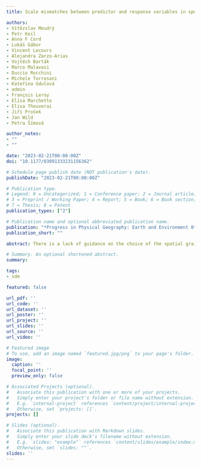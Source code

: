 ```yaml
---
title: Scale mismatches between predictor and response variables in species distribution modelling - A review of practices for appropriate grain selection

authors:
- Vítězslav Moudrý
- Petr Keil
- Anna F Cord
- Lukáš Gábor
- Vincent Lecours
- Alejandra Zarzo-Arias
- Vojtěch Barták
- Marco Malavasi
- Duccio Rocchini
- Michele Torresani
- Kateřina Gdulová
- admin
- François Leroy
- Elisa Marchetto
- Elisa Thouverai
- Jiří Prošek
- Jan Wild
- Petra Šímová

author_notes:
- ""
- ""

date: "2023-02-21T00:00:00Z"
doi: "10.1177/03091333231156362"

# Schedule page publish date (NOT publication's date).
publishDate: "2023-02-21T00:00:00Z"

# Publication type.
# Legend: 0 = Uncategorized; 1 = Conference paper; 2 = Journal article;
# 3 = Preprint / Working Paper; 4 = Report; 5 = Book; 6 = Book section;
# 7 = Thesis; 8 = Patent
publication_types: ["2"]

# Publication name and optional abbreviated publication name.
publication: "*Progress in Physical Geography: Earth and Environment 0*(0), 1-16"
publication_short: ""

abstract: There is a lack of guidance on the choice of the spatial grain of predictor and response variables in species distribution models (SDM). This review summarizes the current state of the art with regard to the following points: (i) the effects of changing the resolution of predictor and response variables on model performance; (ii) the effect of conducting multi-grain versus single-grain analysis on model performance; and (iii) the role of land cover type and spatial autocorrelation in selecting the appropriate grain size. In the reviewed literature, we found that coarsening the resolution of the response variable typically leads to declining model performance. Therefore, we recommend aiming for finer resolutions unless there is a reason to do otherwise (e.g. expert knowledge of the ecological scale). We also found that so far, the improvements in model performance reported for multi-grain models have been relatively low and that useful predictions can be generated even from single-scale models. In addition, the use of high-resolution predictors improves model performance; however, there is only limited evidence on whether this applies to models with coarser-resolution response variables (e.g. 100 km2 and coarser). Low-resolution predictors are usually sufficient for species associated with fairly common environmental conditions but not for species associated with less common ones (e.g. common vs rare land cover category). This is because coarsening the resolution reduces variability within heterogeneous predictors and leads to underrepresentation of rare environments, which can lead to a decrease in model performance. Thus, assessing the spatial autocorrelation of the predictors at multiple grains can provide insights into the impacts of coarsening their resolution on model performance. Overall, we observed a lack of studies examining the simultaneous manipulation of the resolution of predictor and response variables. We stress the need to explicitly report the resolution of all predictor and response variables.

# Summary. An optional shortened abstract.
summary:

tags:
- sdm

featured: false

url_pdf: ''
url_code: ''
url_dataset: ''
url_poster: ''
url_project: ''
url_slides: ''
url_source: ''
url_video: ''

# Featured image
# To use, add an image named `featured.jpg/png` to your page's folder.
image:
  caption: ''
  focal_point: ''
  preview_only: false

# Associated Projects (optional).
#   Associate this publication with one or more of your projects.
#   Simply enter your project's folder or file name without extension.
#   E.g. `internal-project` references `content/project/internal-project/index.md`.
#   Otherwise, set `projects: []`.
projects: []

# Slides (optional).
#   Associate this publication with Markdown slides.
#   Simply enter your slide deck's filename without extension.
#   E.g. `slides: "example"` references `content/slides/example/index.md`.
#   Otherwise, set `slides: ""`.
slides: ''
---
```


